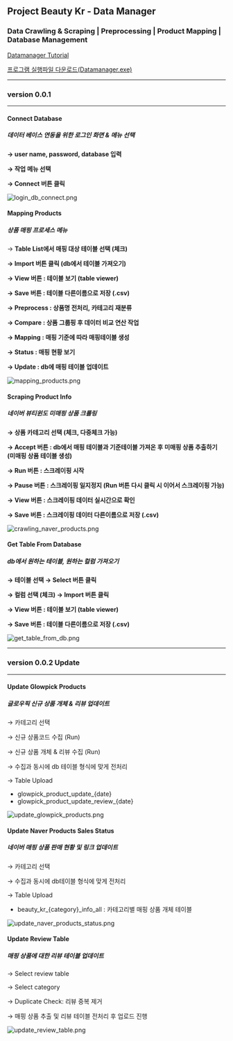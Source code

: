 ## Project Beauty Kr - Data Manager
### Data Crawling & Scraping | Preprocessing | Product Mapping | Database Management
  
[Datamanager Tutorial](https://olivine-wasabi-3fc.notion.site/DataManager-Tutorial-f093d41ef86748399f377d6359e18714)
  
[프로그램 실행파일 다운로드(Datamanager.exe)](https://drive.google.com/file/d/1UOSebjt6qwn9PDJC8v-dcSCGWu9TRk4m/view?usp=sharing)

---

### version 0.0.1
___
  
#### Connect Database

##### 데이터 베이스 연동을 위한 로그인 화면 & 메뉴 선택

**→ user name, password, database 입력** 

**→  작업 메뉴 선택** 

**→ Connect 버튼 클릭**

![login_db_connect.png](DataManager%20c4b4fcb75c0c444092530c8f5cbdbc10/login_db_connect.png)

#### Mapping Products

##### 상품 매핑 프로세스 메뉴

→ **Table List에서 매핑 대상 테이블 선택 (체크)** 

**→ Import 버튼 클릭 (db에서 테이블 가져오기)** 

**→ View 버튼 :  테이블 보기 (table viewer)** 

**→ Save 버튼 : 테이블 다른이름으로 저장 (.csv)**

**→ Preprocess :  상품명 전처리, 카테고리 재분류**  

**→ Compare :  상품 그룹핑 후 데이터 비교 연산 작업** 

**→ Mapping :  매핑 기준에 따라 매핑테이블 생성** 

**→ Status :  매핑 현황 보기** 

**→ Update :  db에 매핑 테이블 업데이트**   

![mapping_products.png](DataManager%20c4b4fcb75c0c444092530c8f5cbdbc10/mapping_products.png)

#### Scraping Product Info

##### 네이버 뷰티윈도 미매핑 상품 크롤링

**→ 상품 카테고리 선택 (체크, 다중체크 가능)**

**→ Accept 버튼 :  db에서 매핑 테이블과 기준테이블 가져온 후 미매핑 상품 추출하기 (미매핑 상품 테이블 생성)**

**→ Run 버튼 :  스크레이핑 시작** 

**-> Pause 버튼 :  스크레이핑 일지정지 (Run 버튼 다시 클릭 시 이어서 스크레이핑 가능)**

**→ View 버튼 :  스크레이핑 데이터 실시간으로 확인** 

**→ Save 버튼 :  스크레이핑 데이터 다른이름으로 저장 (.csv)**

![crawling_naver_products.png](DataManager%20c4b4fcb75c0c444092530c8f5cbdbc10/crawling_naver_products.png)

#### Get Table From Database

##### db에서 원하는 테이블, 원하는 컬럼 가져오기

**→ 테이블 선택 → Select 버튼 클릭**

**→ 컬럼 선택 (체크) → Import 버튼 클릭** 

**→ View 버튼 :  테이블 보기 (table viewer)**

**→ Save 버튼 : 테이블 다른이름으로 저장 (.csv)**

![get_table_from_db.png](DataManager%20c4b4fcb75c0c444092530c8f5cbdbc10/get_table_from_db.png)
  
---
  
### version 0.0.2 Update
___
  
#### Update Glowpick Products

##### 글로우픽 신규 상품 개체 & 리뷰 업데이트

→ 카테고리 선택

→ 신규 상품코드 수집 (Run)

→ 신규 상품 개체 & 리뷰 수집 (Run)

→ 수집과 동시에 db 테이블 형식에 맞게 전처리 

→ Table Upload

- glowpick_product_update_{date}
- glowpick_product_update_review_{date}

![update_glowpick_products.png](DataManager%20c4b4fcb75c0c444092530c8f5cbdbc10/update_glowpick_products.png)

#### Update Naver Products Sales Status

##### 네이버 매핑 상품 판매 현황 및 링크 업데이트

→ 카테고리 선택

→ 수집과 동시에 db테이블 형식에 맞게 전처리 

→ Table Upload

- beauty_kr_{category}_info_all : 카테고리별 매핑 상품 개체 테이블

![update_naver_products_status.png](DataManager%20c4b4fcb75c0c444092530c8f5cbdbc10/update_naver_products_status.png)

#### Update Review Table

##### 매핑 상품에 대한 리뷰 테이블 업데이트

→ Select review table

→ Select category

→ Duplicate Check: 리뷰 중복 제거 

→ 매핑 상품 추출 및 리뷰 테이블 전처리 후 업로드 진행 

![update_review_table.png](DataManager%20c4b4fcb75c0c444092530c8f5cbdbc10/update_review_table.png)